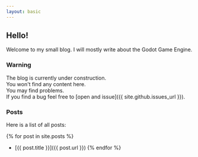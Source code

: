 ```yaml
---
layout: basic
---
```


## Hello!

Welcome to my small blog. I will mostly write about the Godot Game Engine.

### Warning

The blog is currently under construction.  
You won't find any content here.  
You may find problems.  
If you find a bug feel free to
[open and issue]({{ site.github.issues_url }}).

### Posts

Here is a list of all posts:

{% for post in site.posts %}
  - [{{ post.title }}]({{ post.url }})
{% endfor %}
